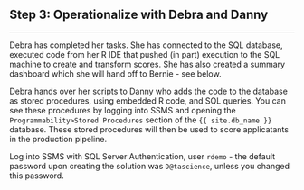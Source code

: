 
## Step 3: Operationalize with Debra and Danny
------------------------------------------------

Debra has completed her tasks.  She has connected to the SQL database, executed code from her R IDE that pushed (in part) execution to the SQL machine to create and transform scores. She has also created a summary dashboard which she will hand off to Bernie - see below.

Debra hands over her scripts to Danny who adds the code to the database as stored procedures, using embedded R code, and SQL queries.  You can see these procedures by logging into SSMS and opening the `Programmability>Stored Procedures` section of the `{{ site.db_name }}` database.  These stored procedures will then be used to score applicatants in the production pipeline.  

<div class="alert alert-info" role="alert">
Log into SSMS with SQL Server Authentication, user <code>rdemo</code> - the default password upon creating the solution was <code>D@tascience</code>, unless you changed this password.
</div>